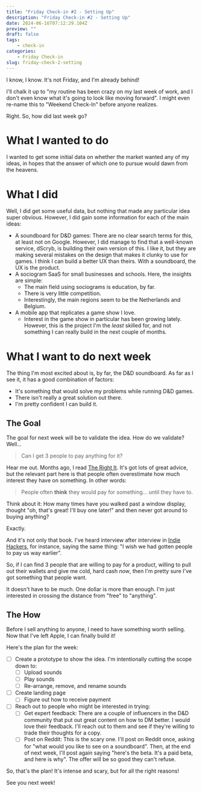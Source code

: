 ```yaml
---
title: "Friday Check-in #2 - Setting Up"
description: "Friday Check-in #2 - Setting Up"
date: 2024-06-16T07:12:29.104Z
preview: ""
draft: false
tags:
    - check-in
categories:
    - Friday Check-in
slug: friday-check-2-setting
---
```


I know, I know. It's not Friday, and I'm already behind!

I'll chalk it up to "my routine has been crazy on my last week of work, and I don't even know what it's going to look like moving forward". I might even re-name this to "Weekend Check-In" before anyone realizes.

Right. So, how did last week go?

# What I wanted to do
I wanted to get some initial data on whether the market wanted any of my ideas, in hopes that the answer of which one to pursue would dawn from the heavens.
# What I did
Well, I did get some useful data, but nothing that made any particular idea super obvious. However, I did gain some information for each of the main ideas:
- A soundboard for D&D games: There are no clear search terms for this, at least not on Google. However, I did manage to find that a well-known service, dScryb, is building their own version of this. I like it, but they are making several mistakes on the design that makes it clunky to use for games. I think I can build a better UX than theirs. With a soundboard, the UX is the product.
- A sociogram SaaS for small businesses and schools. Here, the insights are simple:
	- The main field using sociograms is education, by far.
	- There is very little competition.
	- Interestingly, the main regions seem to be the Netherlands and Belgium.
- A mobile app that replicates a game show I love.
	- Interest in the game show in particular has been growing lately. However, this is the project I'm the _least_ skilled for, and not something I can really build in the next couple of months.

# What I want to do next week

The thing I'm most excited about is, by far, the D&D soundboard. As far as I see it, it has a good combination of factors:
- It's something that would solve my problems while running D&D games.
- There isn't really a great solution out there.
- I'm pretty confident I can build it.

## The Goal
The goal for next week will be to validate the idea. How do we validate? Well...

> Can I get 3 people to pay anything for it?

Hear me out. Months ago, I read [The Right It](https://www.albertosavoia.com/therightit.html). It's got lots of great advice, but the relevant part here is that people often overestimate how much interest they have on something. In other words:

> People often **think** they would pay for something... until they have to.

Think about it: How many times have you walked past a window display, thought "oh, that's great! I'll buy one later!" and then never got around to buying anything?

Exactly.

And it's not only that book. I've heard interview after interview in [Indie Hackers](https://www.indiehackers.com/), for instance, saying the same thing: "I wish we had gotten people to pay us way earlier".

So, if I can find 3 people that are willing to pay for a product, willing to pull out their wallets and give me cold, hard cash _now_, then I'm pretty sure I've got something that people want.

It doesn't have to be much. One dollar is more than enough. I'm just interested in crossing the distance from "free" to "anything".

## The How

Before I sell anything to anyone, I need to have something worth selling. Now that I've left Apple, I can finally build it!

Here's the plan for the week:

- [ ] Create a prototype to show the idea. I'm intentionally cutting the scope down to:
	- [ ] Upload sounds
	- [ ] Play sounds
	- [ ] Re-arrange, remove, and rename sounds
- [ ] Create landing page
	- [ ] Figure out how to receive payment
- [ ] Reach out to people who might be interested in trying:
	- [ ] Get expert feedback: There are a couple of influencers in the D&D community that put out great content on how to DM better. I would love their feedback. I'll reach out to them and see if they're willing to trade their thoughts for a copy.
	- [ ] Post on Reddit: This is the scary one. I'll post on Reddit once, asking for "what would you like to see on a soundboard". Then, at the end of next week, I'll post again saying "here's the beta. It's a paid beta, and here is why". The offer will be so good they can't refuse.

So, that's the plan! It's intense and scary, but for all the right reasons!

See you next week!
